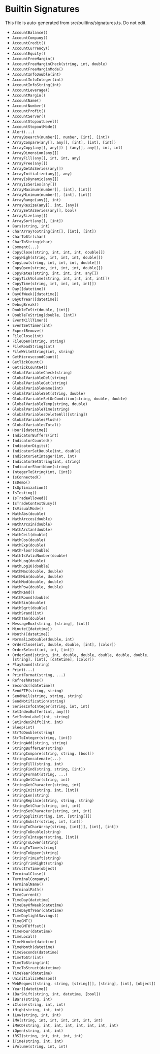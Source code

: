 # Builtin Signatures

This file is auto-generated from src/builtins/signatures.ts. Do not edit.

- `AccountBalance()`
- `AccountCompany()`
- `AccountCredit()`
- `AccountCurrency()`
- `AccountEquity()`
- `AccountFreeMargin()`
- `AccountFreeMarginCheck(string, int, double)`
- `AccountFreeMarginMode()`
- `AccountInfoDouble(int)`
- `AccountInfoInteger(int)`
- `AccountInfoString(int)`
- `AccountLeverage()`
- `AccountMargin()`
- `AccountName()`
- `AccountNumber()`
- `AccountProfit()`
- `AccountServer()`
- `AccountStopoutLevel()`
- `AccountStopoutMode()`
- `Alert(...)`
- `ArrayBsearch(number[], number, [int], [int])`
- `ArrayCompare(any[], any[], [int], [int], [int])`
- `ArrayCopy(any[], any[]) | (any[], any[], int, int)`
- `ArrayDimension(any[])`
- `ArrayFill(any[], int, int, any)`
- `ArrayFree(any[])`
- `ArrayGetAsSeries(any[])`
- `ArrayInitialize(any[], any)`
- `ArrayIsDynamic(any[])`
- `ArrayIsSeries(any[])`
- `ArrayMaximum(number[], [int], [int])`
- `ArrayMinimum(number[], [int], [int])`
- `ArrayRange(any[], int)`
- `ArrayResize(any[], int, [any])`
- `ArraySetAsSeries(any[], bool)`
- `ArraySize(any[])`
- `ArraySort(any[], [int])`
- `Bars(string, int)`
- `CharArrayToString(int[], [int], [int])`
- `CharToStr(char)`
- `CharToString(char)`
- `Comment(...)`
- `CopyClose(string, int, int, int, double[])`
- `CopyHigh(string, int, int, int, double[])`
- `CopyLow(string, int, int, int, double[])`
- `CopyOpen(string, int, int, int, double[])`
- `CopyRates(string, int, int, int, any[])`
- `CopyTickVolume(string, int, int, int, int[])`
- `CopyTime(string, int, int, int, int[])`
- `Day([datetime])`
- `DayOfWeek([datetime])`
- `DayOfYear([datetime])`
- `DebugBreak()`
- `DoubleToStr(double, [int])`
- `DoubleToString(double, [int])`
- `EventKillTimer()`
- `EventSetTimer(int)`
- `ExpertRemove()`
- `FileClose(int)`
- `FileOpen(string, string)`
- `FileReadString(int)`
- `FileWriteString(int, string)`
- `GetMicrosecondCount()`
- `GetTickCount()`
- `GetTickCount64()`
- `GlobalVariableCheck(string)`
- `GlobalVariableDel(string)`
- `GlobalVariableGet(string)`
- `GlobalVariableName(int)`
- `GlobalVariableSet(string, double)`
- `GlobalVariableSetOnCondition(string, double, double)`
- `GlobalVariableTemp(string, double)`
- `GlobalVariableTime(string)`
- `GlobalVariablesDeleteAll([string])`
- `GlobalVariablesFlush()`
- `GlobalVariablesTotal()`
- `Hour([datetime])`
- `IndicatorBuffers(int)`
- `IndicatorCounted()`
- `IndicatorDigits()`
- `IndicatorSetDouble(int, double)`
- `IndicatorSetInteger(int, int)`
- `IndicatorSetString(int, string)`
- `IndicatorShortName(string)`
- `IntegerToString(int, [int])`
- `IsConnected()`
- `IsDemo()`
- `IsOptimization()`
- `IsTesting()`
- `IsTradeAllowed()`
- `IsTradeContextBusy()`
- `IsVisualMode()`
- `MathAbs(double)`
- `MathArccos(double)`
- `MathArcsin(double)`
- `MathArctan(double)`
- `MathCeil(double)`
- `MathCos(double)`
- `MathExp(double)`
- `MathFloor(double)`
- `MathIsValidNumber(double)`
- `MathLog(double)`
- `MathLog10(double)`
- `MathMax(double, double)`
- `MathMin(double, double)`
- `MathMod(double, double)`
- `MathPow(double, double)`
- `MathRand()`
- `MathRound(double)`
- `MathSin(double)`
- `MathSqrt(double)`
- `MathSrand(int)`
- `MathTan(double)`
- `MessageBox(string, [string], [int])`
- `Minute([datetime])`
- `Month([datetime])`
- `NormalizeDouble(double, int)`
- `OrderClose(int, double, double, [int], [color])`
- `OrderSelect(int, int, [int])`
- `OrderSend(string, int, double, double, double, double, double, [string], [int], [datetime], [color])`
- `PlaySound(string)`
- `Print(...)`
- `PrintFormat(string, ...)`
- `RefreshRates()`
- `Seconds([datetime])`
- `SendFTP(string, string)`
- `SendMail(string, string, string)`
- `SendNotification(string)`
- `SeriesInfoInteger(string, int, int)`
- `SetIndexBuffer(int, any[])`
- `SetIndexLabel(int, string)`
- `SetIndexShift(int, int)`
- `Sleep(int)`
- `StrToDouble(string)`
- `StrToInteger(string, [int])`
- `StringAdd(string, string)`
- `StringBufferLen(string)`
- `StringCompare(string, string, [bool])`
- `StringConcatenate(...)`
- `StringFill(string, int)`
- `StringFind(string, string, [int])`
- `StringFormat(string, ...)`
- `StringGetChar(string, int)`
- `StringGetCharacter(string, int)`
- `StringInit(string, int, [int])`
- `StringLen(string)`
- `StringReplace(string, string, string)`
- `StringSetChar(string, int, int)`
- `StringSetCharacter(string, int, int)`
- `StringSplit(string, int, [string[]])`
- `StringSubstr(string, int, [int])`
- `StringToCharArray(string, [int[]], [int], [int])`
- `StringToDouble(string)`
- `StringToInteger(string, [int])`
- `StringToLower(string)`
- `StringToTime(string)`
- `StringToUpper(string)`
- `StringTrimLeft(string)`
- `StringTrimRight(string)`
- `StructToTime(object)`
- `TerminalClose()`
- `TerminalCompany()`
- `TerminalName()`
- `TerminalPath()`
- `TimeCurrent()`
- `TimeDay(datetime)`
- `TimeDayOfWeek(datetime)`
- `TimeDayOfYear(datetime)`
- `TimeDaylightSavings()`
- `TimeGMT()`
- `TimeGMTOffset()`
- `TimeHour(datetime)`
- `TimeLocal()`
- `TimeMinute(datetime)`
- `TimeMonth(datetime)`
- `TimeSeconds(datetime)`
- `TimeToStr(int)`
- `TimeToString(int)`
- `TimeToStruct(datetime)`
- `TimeYear(datetime)`
- `UninitializeReason()`
- `WebRequest(string, string, [string[]], [string], [int], [object])`
- `Year([datetime])`
- `iBarShift(string, int, datetime, [bool])`
- `iBars(string, int)`
- `iClose(string, int, int)`
- `iHigh(string, int, int)`
- `iLow(string, int, int)`
- `iMA(string, int, int, int, int, int, int)`
- `iMACD(string, int, int, int, int, int, int, int)`
- `iOpen(string, int, int)`
- `iRSI(string, int, int, int, int)`
- `iTime(string, int, int)`
- `iVolume(string, int, int)`
